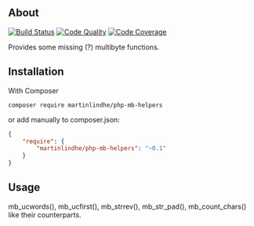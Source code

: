 ## About
[![Build Status](https://travis-ci.org/martinlindhe/php-mb-helpers.png?branch=master)](https://travis-ci.org/martinlindhe/php-mb-helpers)
[![Code Quality](https://scrutinizer-ci.com/g/martinlindhe/php-mb-helpers/badges/quality-score.png?b=master)](https://scrutinizer-ci.com/g/martinlindhe/php-mb-helpers)
[![Code Coverage](https://scrutinizer-ci.com/g/martinlindhe/php-mb-helpers/badges/coverage.png?b=master)](https://scrutinizer-ci.com/g/martinlindhe/php-mb-helpers)

Provides some missing (?) multibyte functions.

## Installation
With Composer


```
composer require martinlindhe/php-mb-helpers
```

or add manually to composer.json:

```json
{
    "require": {
        "martinlindhe/php-mb-helpers": "~0.1"
    }
}
```


## Usage

mb_ucwords(), mb_ucfirst(), mb_strrev(), mb_str_pad(), mb_count_chars() like their counterparts.
